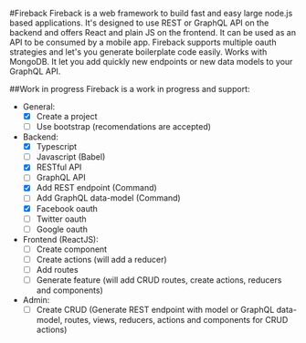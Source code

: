 #Fireback
Fireback is a web framework to build fast and easy large node.js based applications.
It's designed to use REST or GraphQL API on the backend and offers React and plain JS on the frontend. It can be used
as an API to be consumed by a mobile app.
Fireback supports multiple oauth strategies and let's you generate boilerplate code easily.
Works with MongoDB. It let you add quickly new endpoints or new data models to your GraphQL API.

##Work in progress
Fireback is a work in progress and support:
- General:
  - [x] Create a project
  - [ ] Use bootstrap (recomendations are accepted)
- Backend:
  - [x] Typescript
  - [ ] Javascript (Babel)
  - [x] RESTful API
  - [ ] GraphQL API
  - [x] Add REST endpoint (Command)
  - [ ] Add GraphQL data-model (Command)
  - [x] Facebook oauth
  - [ ] Twitter oauth
  - [ ] Google oauth
- Frontend (ReactJS):
  - [ ] Create component
  - [ ] Create actions (will add a reducer)
  - [ ] Add routes
  - [ ] Generate feature (will add CRUD routes, create actions, reducers and components) 
- Admin:
  - [ ] Create CRUD (Generate REST endpoint with model or GraphQL data-model, routes, views, reducers, actions and components for CRUD actions)